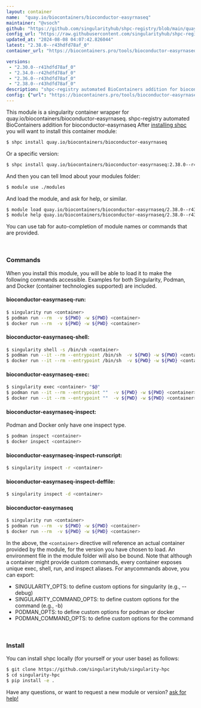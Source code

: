 ```yaml
---
layout: container
name:  "quay.io/biocontainers/bioconductor-easyrnaseq"
maintainer: "@vsoch"
github: "https://github.com/singularityhub/shpc-registry/blob/main/quay.io/biocontainers/bioconductor-easyrnaseq/container.yaml"
config_url: "https://raw.githubusercontent.com/singularityhub/shpc-registry/main/quay.io/biocontainers/bioconductor-easyrnaseq/container.yaml"
updated_at: "2024-08-08 04:07:42.826044"
latest: "2.38.0--r43hdfd78af_0"
container_url: "https://biocontainers.pro/tools/bioconductor-easyrnaseq"

versions:
 - "2.30.0--r41hdfd78af_0"
 - "2.34.0--r42hdfd78af_0"
 - "2.36.0--r43hdfd78af_0"
 - "2.38.0--r43hdfd78af_0"
description: "shpc-registry automated BioContainers addition for bioconductor-easyrnaseq"
config: {"url": "https://biocontainers.pro/tools/bioconductor-easyrnaseq", "maintainer": "@vsoch", "description": "shpc-registry automated BioContainers addition for bioconductor-easyrnaseq", "latest": {"2.38.0--r43hdfd78af_0": "sha256:b102f774a8c5f9de23871208520060e755f8946ac0356d9bead5fa1f787deeec"}, "tags": {"2.30.0--r41hdfd78af_0": "sha256:22c3f3b6083adf20982cd07afb453f718aa4af6bcc2d441dc7abeec17f41c1a7", "2.34.0--r42hdfd78af_0": "sha256:f88fb5ebafeb5ea73e9c92c5c0a1c5fe3166b51ab82bfd23b5d13f2050b8a10a", "2.36.0--r43hdfd78af_0": "sha256:b712c2f82c850fc0e322a9ee4fde48e93c06dbfdd8bc9158c8ce6b861ee63076", "2.38.0--r43hdfd78af_0": "sha256:b102f774a8c5f9de23871208520060e755f8946ac0356d9bead5fa1f787deeec"}, "docker": "quay.io/biocontainers/bioconductor-easyrnaseq"}
---
```


This module is a singularity container wrapper for quay.io/biocontainers/bioconductor-easyrnaseq.
shpc-registry automated BioContainers addition for bioconductor-easyrnaseq
After [installing shpc](#install) you will want to install this container module:


```bash
$ shpc install quay.io/biocontainers/bioconductor-easyrnaseq
```

Or a specific version:

```bash
$ shpc install quay.io/biocontainers/bioconductor-easyrnaseq:2.38.0--r43hdfd78af_0
```

And then you can tell lmod about your modules folder:

```bash
$ module use ./modules
```

And load the module, and ask for help, or similar.

```bash
$ module load quay.io/biocontainers/bioconductor-easyrnaseq/2.38.0--r43hdfd78af_0
$ module help quay.io/biocontainers/bioconductor-easyrnaseq/2.38.0--r43hdfd78af_0
```

You can use tab for auto-completion of module names or commands that are provided.

<br>

### Commands

When you install this module, you will be able to load it to make the following commands accessible.
Examples for both Singularity, Podman, and Docker (container technologies supported) are included.

#### bioconductor-easyrnaseq-run:

```bash
$ singularity run <container>
$ podman run --rm  -v ${PWD} -w ${PWD} <container>
$ docker run --rm  -v ${PWD} -w ${PWD} <container>
```

#### bioconductor-easyrnaseq-shell:

```bash
$ singularity shell -s /bin/sh <container>
$ podman run --it --rm --entrypoint /bin/sh  -v ${PWD} -w ${PWD} <container>
$ docker run --it --rm --entrypoint /bin/sh  -v ${PWD} -w ${PWD} <container>
```

#### bioconductor-easyrnaseq-exec:

```bash
$ singularity exec <container> "$@"
$ podman run --it --rm --entrypoint ""  -v ${PWD} -w ${PWD} <container> "$@"
$ docker run --it --rm --entrypoint ""  -v ${PWD} -w ${PWD} <container> "$@"
```

#### bioconductor-easyrnaseq-inspect:

Podman and Docker only have one inspect type.

```bash
$ podman inspect <container>
$ docker inspect <container>
```

#### bioconductor-easyrnaseq-inspect-runscript:

```bash
$ singularity inspect -r <container>
```

#### bioconductor-easyrnaseq-inspect-deffile:

```bash
$ singularity inspect -d <container>
```



#### bioconductor-easyrnaseq

```bash
$ singularity run <container>
$ podman run --rm  -v ${PWD} -w ${PWD} <container>
$ docker run --rm  -v ${PWD} -w ${PWD} <container>
```


In the above, the `<container>` directive will reference an actual container provided
by the module, for the version you have chosen to load. An environment file in the
module folder will also be bound. Note that although a container
might provide custom commands, every container exposes unique exec, shell, run, and
inspect aliases. For anycommands above, you can export:

 - SINGULARITY_OPTS: to define custom options for singularity (e.g., --debug)
 - SINGULARITY_COMMAND_OPTS: to define custom options for the command (e.g., -b)
 - PODMAN_OPTS: to define custom options for podman or docker
 - PODMAN_COMMAND_OPTS: to define custom options for the command

<br>

### Install

You can install shpc locally (for yourself or your user base) as follows:

```bash
$ git clone https://github.com/singularityhub/singularity-hpc
$ cd singularity-hpc
$ pip install -e .
```

Have any questions, or want to request a new module or version? [ask for help!](https://github.com/singularityhub/singularity-hpc/issues)